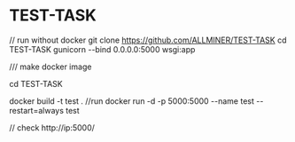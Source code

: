 # TEST-TASK

// run without docker
git clone https://github.com/ALLMINER/TEST-TASK
cd TEST-TASK
gunicorn --bind 0.0.0.0:5000 wsgi:app 


/// make docker image 

cd TEST-TASK

docker build -t test .
  //run
docker run -d -p 5000:5000 --name test  --restart=always test

// check 
http://ip:5000/
